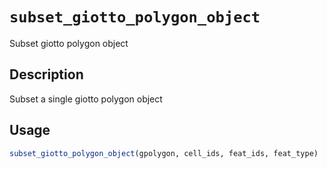 # `subset_giotto_polygon_object`

Subset giotto polygon object


## Description

Subset a single giotto polygon object


## Usage

```r
subset_giotto_polygon_object(gpolygon, cell_ids, feat_ids, feat_type)
```



